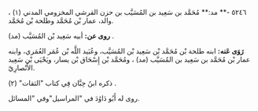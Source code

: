 ٥٢٤٦ -** مد:** مُحَمَّد بن سَعِيد بن المُسَيَّب بن حزن القرشي المخزومي المدني (١) ، والد، عمار بْن مُحَمَّد وطلحة بْن مُحَمَّد.

**روى عن:** أبيه سَعِيد بْن المُسَيَّب (مد) .

**رَوَى عَنه:** ابنه طلحة بْن مُحَمَّد بْن سَعِيد بْن المُسَيَّب، وعُبَيد اللَّه بْن عُمَر العُمَري، وابنه عمار بْن مُحَمَّد بن سَعِيد بن المُسَيَّب (مد) ، ومُحَمَّد بْن إِسْحَاق بْن يسار، ويَحْيَى بْن سَعِيد الأَنْصارِيّ.

ذكره ابنُ حِبَّان فِي كتاب "الثقات" (٢) .

روى له أَبُو دَاوُدَ في "المراسيل"وفي "المسائل.